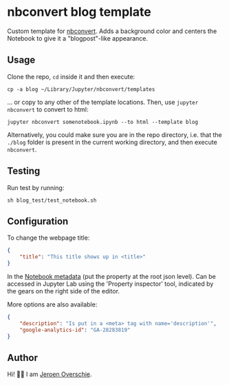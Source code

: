 # nbconvert blog template
Custom template for [nbconvert](https://nbconvert.readthedocs.io/en/latest/customizing.html). Adds a background color and centers the Notebook to give it a "blogpost"-like appearance.

## Usage
Clone the repo, `cd` inside it and then execute:

```shell
cp -a blog ~/Library/Jupyter/nbconvert/templates
```

... or copy to any other of the template locations. Then, use `jupyter nbconvert` to convert to html:

```shell
jupyter nbconvert somenotebook.ipynb --to html --template blog
```

Alternatively, you could make sure you are in the repo directory, i.e. that the `./blog` folder is present in the current working directory, and then execute `nbconvert`.

## Testing
Run test by running:

```shell
sh blog_test/test_notebook.sh
```

## Configuration
To change the webpage title:

```json
{
    "title": "This title shows up in <title>"
}
```

In the [Notebook metadata](https://ipypublish.readthedocs.io/en/latest/metadata_tags.html#title-page) (put the property at the root json level). Can be accessed in Jupyter Lab using the 'Property inspector' tool, indicated by the gears on the right side of the editor.

More options are also available:

```json
{
    "description": "Is put in a <meta> tag with name='description'",
    "google-analytics-id": "GA-28283819"
}
```

## Author
Hi! 👋🏻 I am [Jeroen Overschie](https://dunnkers.com).